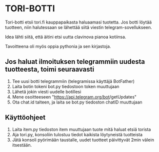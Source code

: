 # TORI-BOTTI

Tori-botti etsii tori.fi kauppapaikasta haluaamasi tuotetta. Jos botti löytää tuotteen, niin halutessaan se lähettää siitä viestin telegram-sovellukseen. 

Idea lähti siitä, että äitini etsi uutta clavinova pianoa kotiinsa.

Tavoitteena oli myös oppia pythonia ja sen kirjastoja. 

## Jos haluat ilmoituksen telegrammiin uudesta tuotteesta, toimi seuraavasti

1. Tee uusi botti telegrammiin (telegramissa käyttäjä BotFather)
2. Laita botin tokeni bot.py tiedostoon token muuttujaan
3. Lähetä jokin viesti uudelle botillesi
4. Mene osoitteeseen "https://api.telegram.org/bot<YourBOTToken>/getUpdates"
5. Ota chat.id talteen, ja laita se bot.py tiedoston chatID muuttujaan

## Käyttöohjeet

1. Laita item.py tiedoston item muuttujaan tuote mitä haluat etsiä torista
2. Aja tori.py, konsoliin tulostuu tiedot kaikista löytyneistä tuotteista
3. Jätä konsoli pyörimään taustalle, uudet tuotteet päivittyvät 2min välein itsestään.
